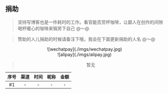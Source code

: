 ## 捐助

> 坚持写博客也是一件耗时的工作。看官能否赏杯咖啡，让鄙人在创作的间隙喝杯暖心的咖啡来犒劳下自己 @～@

> 赞助的人儿捐助的时候请备注下哦，我会在下面更新捐助的人名 @～@

<div align=center>![wechatpay](./imgs/wechatpay.jpg) 

<div align=center>![alipay](./imgs/alipay.jpg)

> 暂无

|序号|渠道|时间|昵称|金额|
|:---:|:---:|:---:|:---:|:---:|
|#1|-|-|-|-|